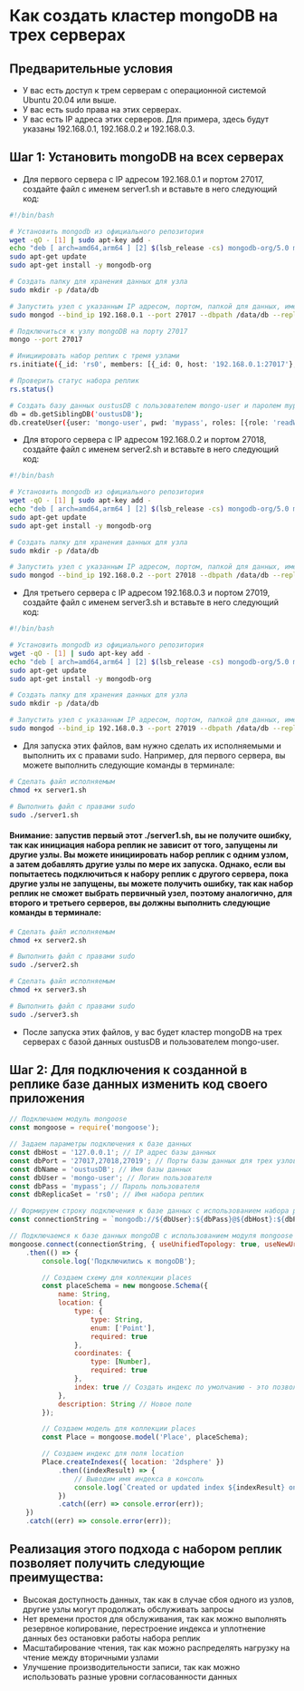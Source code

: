 # Как создать кластер mongoDB на трех серверах

## Предварительные условия
- У вас есть доступ к трем серверам с операционной системой Ubuntu 20.04 или выше.
- У вас есть sudo права на этих серверах.
- У вас есть IP адреса этих серверов. Для примера, здесь будут указаны  192.168.0.1, 192.168.0.2 и 192.168.0.3.

## Шаг 1: Установить mongoDB на всех серверах

- Для первого сервера с IP адресом 192.168.0.1 и портом 27017, создайте файл с именем server1.sh и вставьте в него следующий код:

```bash
#!/bin/bash

# Установить mongodb из официального репозитория
wget -qO - [1] | sudo apt-key add -
echo "deb [ arch=amd64,arm64 ] [2] $(lsb_release -cs) mongodb-org/5.0 multiverse" | sudo tee /etc/apt/sources.list.d/mongodb-org-5.0.list
sudo apt-get update
sudo apt-get install -y mongodb-org

# Создать папку для хранения данных для узла
sudo mkdir -p /data/db

# Запустить узел с указанным IP адресом, портом, папкой для данных, именем реплики и лог файлом
sudo mongod --bind_ip 192.168.0.1 --port 27017 --dbpath /data/db --replSet rs0 --fork --logpath /var/log/mongodb/mongod.log

# Подключиться к узлу mongoDB на порту 27017
mongo --port 27017

# Инициировать набор реплик с тремя узлами
rs.initiate({_id: 'rs0', members: [{_id: 0, host: '192.168.0.1:27017'}, {_id: 1, host: '192.168.0.2:27018'}, {_id: 2, host: '192.168.0.3:27019'}]})

# Проверить статус набора реплик
rs.status()

# Создать базу данных oustusDB с пользователем mongo-user и паролем mypass
db = db.getSiblingDB('oustusDB');
db.createUser({user: 'mongo-user', pwd: 'mypass', roles: [{role: 'readWrite', db: 'oustusDB'}]});
```

- Для второго сервера с IP адресом 192.168.0.2 и портом 27018, создайте файл с именем server2.sh и вставьте в него следующий код:

```bash
#!/bin/bash

# Установить mongodb из официального репозитория
wget -qO - [1] | sudo apt-key add -
echo "deb [ arch=amd64,arm64 ] [2] $(lsb_release -cs) mongodb-org/5.0 multiverse" | sudo tee /etc/apt/sources.list.d/mongodb-org-5.0.list
sudo apt-get update
sudo apt-get install -y mongodb-org

# Создать папку для хранения данных для узла
sudo mkdir -p /data/db

# Запустить узел с указанным IP адресом, портом, папкой для данных, именем реплики и лог файлом
sudo mongod --bind_ip 192.168.0.2 --port 27018 --dbpath /data/db --replSet rs0 --fork --logpath /var/log/mongodb/mongod.log
```

- Для третьего сервера с IP адресом 192.168.0.3 и портом 27019, создайте файл с именем server3.sh и вставьте в него следующий код:

```bash
#!/bin/bash

# Установить mongodb из официального репозитория
wget -qO - [1] | sudo apt-key add -
echo "deb [ arch=amd64,arm64 ] [2] $(lsb_release -cs) mongodb-org/5.0 multiverse" | sudo tee /etc/apt/sources.list.d/mongodb-org-5.0.list
sudo apt-get update
sudo apt-get install -y mongodb-org

# Создать папку для хранения данных для узла
sudo mkdir -p /data/db

# Запустить узел с указанным IP адресом, портом, папкой для данных, именем реплики и лог файлом
sudo mongod --bind_ip 192.168.0.3 --port 27019 --dbpath /data/db --replSet rs0 --fork --logpath /var/log/mongodb/mongod.log
```

- Для запуска этих файлов, вам нужно сделать их исполняемыми и выполнить их с правами sudo. Например, для первого сервера, вы можете выполнить следующие команды в терминале:

```bash
# Сделать файл исполняемым
chmod +x server1.sh

# Выполнить файл с правами sudo
sudo ./server1.sh
```

#### Внимание: запустив первый этот ./server1.sh, вы не получите ошибку, так как инициация набора реплик не зависит от того, запущены ли другие узлы. Вы можете инициировать набор реплик с одним узлом, а затем добавлять другие узлы по мере их запуска. Однако, если вы попытаетесь подключиться к набору реплик с другого сервера, пока другие узлы не запущены, вы можете получить ошибку, так как набор реплик не сможет выбрать первичный узел, поэтому аналогично, для второго и третьего серверов, вы должны выполнить следующие команды в терминале:

```bash
# Сделать файл исполняемым
chmod +x server2.sh

# Выполнить файл с правами sudo
sudo ./server2.sh
```

```bash
# Сделать файл исполняемым
chmod +x server3.sh

# Выполнить файл с правами sudo
sudo ./server3.sh
```

- После запуска этих файлов, у вас будет кластер mongoDB на трех серверах с базой данных oustusDB и пользователем mongo-user.

## Шаг 2: Для подключения к созданной в реплике базе данных изменить код своего приложения

```javascript
// Подключаем модуль mongoose
const mongoose = require('mongoose');

// Задаем параметры подключения к базе данных
const dbHost = '127.0.0.1'; // IP адрес базы данных
const dbPort = '27017,27018,27019'; // Порты базы данных для трех узлов репликации
const dbName = 'oustusDB'; // Имя базы данных
const dbUser = 'mongo-user'; // Логин пользователя
const dbPass = 'mypass'; // Пароль пользователя
const dbReplicaSet = 'rs0'; // Имя набора реплик

// Формируем строку подключения к базе данных с использованием набора реплик
const connectionString = `mongodb://${dbUser}:${dbPass}@${dbHost}:${dbPort}/${dbName}?replicaSet=${dbReplicaSet}`;

// Подключаемся к базе данных mongoDB с использованием модуля mongoose
mongoose.connect(connectionString, { useUnifiedTopology: true, useNewUrlParser: true })
    .then(() => {
        console.log('Подключились к mongoDB');

        // Создаем схему для коллекции places
        const placeSchema = new mongoose.Schema({
            name: String,
            location: {
                type: {
                    type: String,
                    enum: ['Point'],
                    required: true
                },
                coordinates: {
                    type: [Number],
                    required: true
                },
                index: true // Создать индекс по умолчанию - это позволит ускорить поиск и запросы по этому полю
            },
            description: String // Новое поле
        });

        // Создаем модель для коллекции places
        const Place = mongoose.model('Place', placeSchema);

        // Создаем индекс для поля location
        Place.createIndexes({ location: '2dsphere' })
            .then((indexResult) => {
                // Выводим имя индекса в консоль
                console.log(`Created or updated index ${indexResult} on places collection`);
            })
            .catch((err) => console.error(err));
    })
    .catch((err) => console.error(err));

```

## Реализация этого подхода с набором реплик позволяет получить следующие преимущества:

- Высокая доступность данных, так как в случае сбоя одного из узлов, другие узлы могут продолжать обслуживать запросы
- Нет времени простоя для обслуживания, так как можно выполнять резервное копирование, перестроение индекса и уплотнение данных без остановки работы набора реплик
- Масштабирование чтения, так как можно распределять нагрузку на чтение между вторичными узлами
- Улучшение производительности записи, так как можно использовать разные уровни согласованности данных

